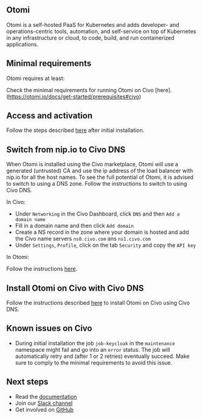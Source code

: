 ## Otomi

Otomi is a self-hosted PaaS for Kubernetes and adds developer- and operations-centric tools, automation, and self-service on top of Kubernetes in any infrastructure or cloud, to code, build, and run containerized applications.

## Minimal requirements

Otomi requires at least:

Check the minimal requirements for running Otomi on Civo [here].(https://otomi.io/docs/get-started/prerequisites#civo)

## Access and activation

Follow the steps described [here](https://otomi.io/docs/get-started/activation) after initial installation.

## Switch from nip.io to Civo DNS

When Otomi is installed using the Civo marketplace, Otomi will use a generated (untrusted) CA and use the ip address of the load balancer with nip.io for all the host names. To see the full potential of Otomi, it is advised to switch to using a DNS zone. Follow the instructions to switch to using Civo DNS.

In Civo:

* Under `Networking` in the Civo Dashboard, click `DNS` and then `Add a domain name`
* Fill in a domain name and then click `Add domain`
* Create a NS record in the zone where your domain is hosted and add the Civo name servers `ns0.civo.com` ans `ns1.civo.com`
* Under `Settings`, `Profile`, click on the tab `Security` and copy the `API key`

In Otomi:

Follow the instructions [here](https://otomi.io/docs/for-ops/how-to/switch-to-dns).

## Install Otomi on Civo with Civo DNS

Follow the instructions described [here](https://otomi.io/docs/for-ops/how-to/install-with-dns#civo-dns) to install Otomi on Civo using Civo DNS.

## Known issues on Civo

* During initial installation the job `job-keycloak` in the `maintenance` namespace might fail and go into an `error` status. The job will automatically retry and (after 1 or 2 retries) eventually succeed. Make sure to comply to the minimal requirements to avoid this issue.

## Next steps

* Read the [documentation](https://otomi.io)
* Join our [Slack channel](https://join.slack.com/t/otomi/shared_invite/zt-1axa4vima-E~LHN36nbLR~ay5r5pGq9A)
* Get involved on [GitHub](https://github.com/redkubes/otomi-core)

